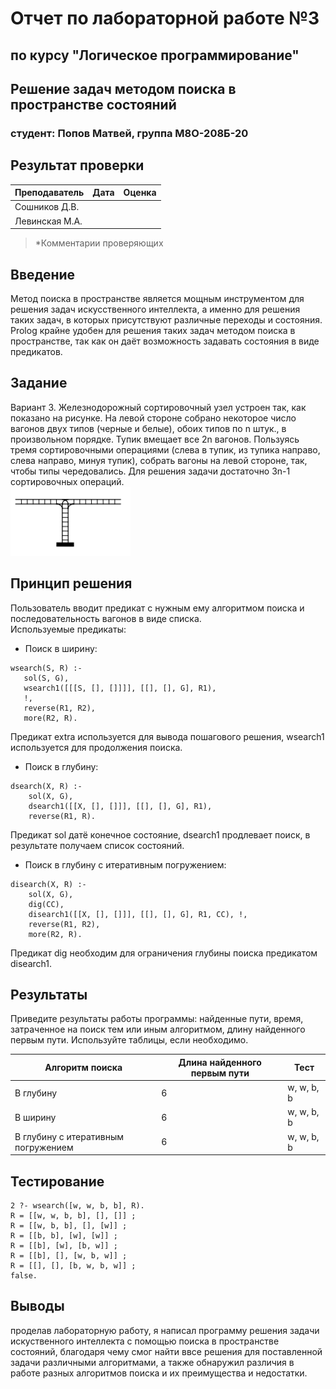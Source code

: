 
# Отчет по лабораторной работе №3

## по курсу "Логическое программирование"

## Решение задач методом поиска в пространстве состояний

### студент: Попов Матвей, группа М8О-208Б-20

## Результат проверки

| Преподаватель     | Дата         |  Оценка       |
|-------------------|--------------|---------------|
| Сошников Д.В. |              |               |
| Левинская М.А.|              |               |

> *Комментарии проверяющих

## Введение

Метод поиска в пространстве является мощным инструментом для решения задач искусственного интеллекта, а именно для решения таких задач, в которых присутствуют различные переходы и состояния.  
Prolog крайне удобен для решения таких задач методом поиска в пространстве, так как он даёт возможность задавать состояния в виде предикатов.

## Задание

Вариант 3. Железнодорожный сортировочный узел устроен так, как показано на рисунке. На левой стороне собрано некоторое число вагонов двух типов (черные и белые), обоих типов по n штук., в произвольном порядке. Тупик вмещает все 2n вагонов. Пользуясь тремя сортировочными операциями (слева в тупик, из тупика направо, слева направо, минуя тупик), собрать вагоны на левой стороне, так, чтобы типы чередовались. Для решения задачи достаточно 3n-1 сортировочных операций.  
![image](../.img/img01.png)


## Принцип решения

Пользователь вводит предикат с нужным ему алгоритмом поиска и последовательность вагонов в виде списка.  
Используемые предикаты:  

* Поиск в ширину:  

```(Prolog)
wsearch(S, R) :-
   sol(S, G),
   wsearch1([[[S, [], []]]], [[], [], G], R1),
   !,
   reverse(R1, R2),
   more(R2, R).
```

Предикат extra используется для вывода пошагового решения, wsearch1 используется для продолжения поиска.

* Поиск в глубину:  

```(Prolog)
dsearch(X, R) :-
    sol(X, G),
    dsearch1([[X, [], []]], [[], [], G], R1),
    reverse(R1, R).
```

Предикат sol датё конечное состояние, dsearch1 продлевает поиск, в результате получаем список состояний.

* Поиск в глубину с итеративным погружением:

```(Prolog)
disearch(X, R) :- 
    sol(X, G),
    dig(CC),
    disearch1([[X, [], []]], [[], [], G], R1, CC), !,
    reverse(R1, R2), 
    more(R2, R).
```

Предикат dig необходим для ограничения глубины поиска предикатом disearch1.

## Результаты

Приведите результаты работы программы: найденные пути, время, затраченное на поиск тем или иным алгоритмом, длину найденного первым пути. Используйте таблицы,
если необходимо.

| Алгоритм поиска |  Длина найденного первым пути  |  Тест  |
|-----------------|--------------------------------|----------------|
| В глубину       |               6                 |     w, w, b, b           |
| В ширину        |                   6             |    w, w, b, b            |
| В глубину с итеративным погружением              |           6                     |       w, w, b, b         |

## Тестирование

```(Prolog)
2 ?- wsearch([w, w, b, b], R).
R = [[w, w, b, b], [], []] ;
R = [[w, b, b], [], [w]] ;
R = [[b, b], [w], [w]] ;
R = [[b], [w], [b, w]] ;
R = [[b], [], [w, b, w]] ;
R = [[], [], [b, w, b, w]] ;
false.
```

## Выводы

проделав лабораторную работу, я написал программу решения задачи искуственного интеллекта с помощью поиска в пространстве состояний, благодаря чему смог найти ввсе решения для поставленной задачи различными алгоритмами, а также обнаружил различия в работе разных алгоритмов поиска и их преимущества и недостатки.
